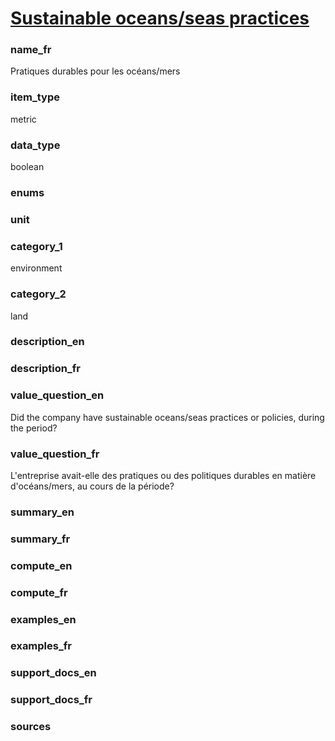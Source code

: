 
# [Sustainable oceans/seas practices ](#ocean_sea_policy_bool)

### name_fr

Pratiques durables pour les océans/mers

### item_type

metric

### data_type

boolean

### enums



### unit



### category_1

environment

### category_2

land

### description_en



### description_fr



### value_question_en


Did the company have sustainable oceans/seas practices or policies, during the period?

### value_question_fr


L'entreprise avait-elle des pratiques ou des politiques durables en matière d'océans/mers,
au cours de la période?

### summary_en



### summary_fr



### compute_en



### compute_fr



### examples_en



### examples_fr



### support_docs_en



### support_docs_fr



### sources


            